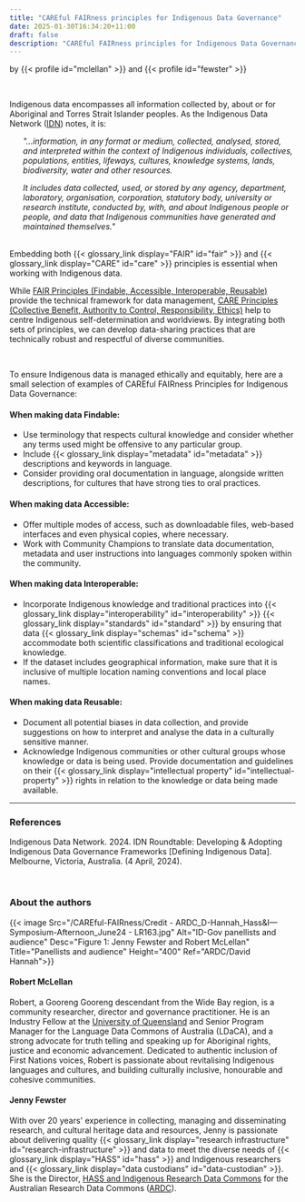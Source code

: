 ```yaml
---
title: "CAREful FAIRness principles for Indigenous Data Governance"
date: 2025-01-30T16:34:20+11:00
draft: false
description: "CAREful FAIRness principles for Indigenous Data Governance"
---
```


by {{< profile id="mclellan" >}} and {{< profile id="fewster" >}}

<br>

Indigenous data encompasses all information collected by, about or for Aboriginal and Torres Strait Islander peoples. As the Indigenous Data Network ([IDN](https://idnau.org/)) notes, it is:

<ul> <i>"...information, in any format or medium, collected, analysed, stored, and interpreted within the context of Indigenous individuals, collectives, populations, entities, lifeways, cultures, knowledge systems, lands, biodiversity, water and other resources.

<br>

It includes data collected, used, or stored by any agency, department, laboratory, organisation, corporation, statutory body, university or research institute, conducted by, with, and about Indigenous people or people, and data that Indigenous communities have generated and maintained themselves."</i></ul>

<br>
Embedding both {{< glossary_link display="FAIR" id="fair" >}} and {{< glossary_link display="CARE" id="care" >}} principles is essential when working with Indigenous data.

While [FAIR Principles (Findable, Accessible, Interoperable, Reusable)](https://ardc.edu.au/resource-hub/making-data-fair/) provide the technical framework for data management, [CARE Principles (Collective Benefit, Authority to Control, Responsibility, Ethics)](https://ardc.edu.au/resource/the-care-principles/) help to centre Indigenous self-determination and worldviews. By integrating both sets of principles, we can develop data-sharing practices that are technically robust and respectful of diverse communities.

<br>

To ensure Indigenous data is managed ethically and equitably, here are a small selection of examples of CAREful FAIRness Principles for Indigenous Data Governance:

#### When making data Findable:

- Use terminology that respects cultural knowledge and consider whether any terms used might be offensive to any particular group.
- Include {{< glossary_link display="metadata" id="metadata" >}} descriptions and keywords in language.
- Consider providing oral documentation in language, alongside written descriptions, for cultures that have strong ties to oral practices.

#### When making data Accessible:

- Offer multiple modes of access, such as downloadable files, web-based interfaces and even physical copies, where necessary.
- Work with Community Champions to translate data documentation, metadata and user instructions into languages commonly spoken within the community.

#### When making data Interoperable:

- Incorporate Indigenous knowledge and traditional practices into {{< glossary_link display="interoperability" id="interoperability" >}} {{< glossary_link display="standards" id="standard" >}} by ensuring that data {{< glossary_link display="schemas" id="schema" >}} accommodate both scientific classifications and traditional ecological knowledge.
- If the dataset includes geographical information, make sure that it is inclusive of multiple location naming conventions and local place names.

#### When making data Reusable:

- Document all potential biases in data collection, and provide suggestions on how to interpret and analyse the data in a culturally sensitive manner.
- Acknowledge Indigenous communities or other cultural groups whose knowledge or data is being used.  Provide documentation and guidelines on their {{< glossary_link display="intellectual property" id="intellectual-property" >}} rights in relation to the knowledge or data being made available.

---

### References

Indigenous Data Network. 2024. IDN Roundtable: Developing & Adopting Indigenous Data Governance Frameworks [Defining Indigenous Data]. Melbourne, Victoria, Australia. (4 April, 2024).

<br>

### About the authors

{{< image Src="/CAREful-FAIRness/Credit - ARDC_D-Hannah_Hass&I—Symposium-Afternoon_June24 - LR163.jpg" Alt="ID-Gov panellists and audience" Desc="Figure 1: Jenny Fewster and Robert McLellan" Title="Panellists and audience" Height="400" Ref="ARDC/David Hannah">}}

#### Robert McLellan

Robert, a Gooreng Gooreng descendant from the Wide Bay region, is a community researcher, director and governance practitioner. He is an Industry Fellow at the [University of Queensland](https://www.uq.edu.au/) and Senior Program Manager for the Language Data Commons of Australia (LDaCA), and a strong advocate for truth telling and speaking up for Aboriginal rights, justice and economic advancement. Dedicated to authentic inclusion of First Nations voices, Robert is passionate about revitalising Indigenous languages and cultures, and building culturally inclusive, honourable and cohesive communities.

#### Jenny Fewster

With over 20 years' experience in collecting, managing and disseminating research, and cultural heritage data and resources, Jenny is passionate about delivering quality {{< glossary_link display="research infrastructure" id="research-infrastructure" >}} and data to meet the diverse needs of {{< glossary_link display="HASS" id="hass" >}} and Indigenous researchers and {{< glossary_link display="data custodians" id="data-custodian" >}}. She is the Director, [HASS and Indigenous Research Data Commons](https://ardc.edu.au/hass-and-indigenous-research-data-commons/) for the Australian Research Data Commons ([ARDC](https://ardc.edu.au/)).

<br>

